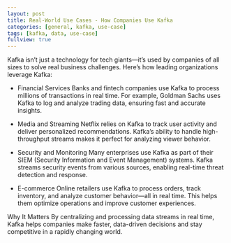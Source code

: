 ```yaml
---
layout: post
title: Real-World Use Cases - How Companies Use Kafka
categories: [general, kafka, use-case]
tags: [kafka, data, use-case]
fullview: true
---
```


Kafka isn’t just a technology for tech giants—it’s used by companies of all sizes to solve real business challenges. Here’s how leading organizations leverage Kafka:

- Financial Services
  Banks and fintech companies use Kafka to process millions of transactions in real time. For example, Goldman Sachs uses Kafka to log and analyze trading data, ensuring fast and accurate insights.

- Media and Streaming
  Netflix relies on Kafka to track user activity and deliver personalized recommendations. Kafka’s ability to handle high-throughput streams makes it perfect for analyzing viewer behavior.

- Security and Monitoring
  Many enterprises use Kafka as part of their SIEM (Security Information and Event Management) systems. Kafka streams security events from various sources, enabling real-time threat detection and response.

- E-commerce
  Online retailers use Kafka to process orders, track inventory, and analyze customer behavior—all in real time. This helps them optimize operations and improve customer experiences.

Why It Matters
By centralizing and processing data streams in real time, Kafka helps companies make faster, data-driven decisions and stay competitive in a rapidly changing world.
